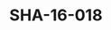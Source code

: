 ---
pid: SHA-16-018
title: SHA-16-018
language: 'en '
collection: Sharhabil Ahmed
original_label: 
rights: Sharhabil Ahmed
location_of_original: Sharhabil Ahmed
photographer_or_studio: 
scanned_from: photograph 10 by 15.1
_date: 2003-2004
location: Egypt, Cairo
description: Sharhabil Ahmed concert
additional_notes: 
permission_display: 'yes'
on_server: 'no'
on_website: 'no'
permalink: "/archive/en/sha-16-018.html"
layout: photo-page
---